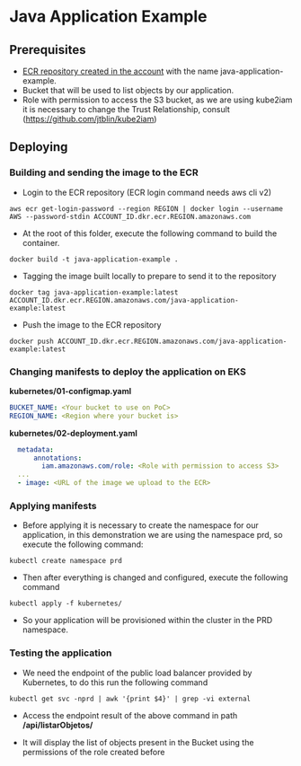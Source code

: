 # Java Application Example

## Prerequisites

- [ECR repository created in the account](https://docs.aws.amazon.com/pt_br/AmazonECR/latest/userguide/repository-create.html) with the name java-application-example.
- Bucket that will be used to list objects by our application.
- Role with permission to access the S3 bucket, as we are using kube2iam it is necessary to change the Trust Relationship, consult (https://github.com/jtblin/kube2iam)

## Deploying

### Building and sending the image to the ECR

- Login to the ECR repository (ECR login command needs aws cli v2)

```shell
aws ecr get-login-password --region REGION | docker login --username AWS --password-stdin ACCOUNT_ID.dkr.ecr.REGION.amazonaws.com
```

- At the root of this folder, execute the following command to build the container.

```shell
docker build -t java-application-example .
```

- Tagging the image built locally to prepare to send it to the repository

```shell
docker tag java-application-example:latest ACCOUNT_ID.dkr.ecr.REGION.amazonaws.com/java-application-example:latest
```

- Push the image to the ECR repository

```shell
docker push ACCOUNT_ID.dkr.ecr.REGION.amazonaws.com/java-application-example:latest
```

### Changing manifests to deploy the application on EKS

**kubernetes/01-configmap.yaml**

```yaml
BUCKET_NAME: <Your bucket to use on PoC>
REGION_NAME: <Region where your bucket is>
```

**kubernetes/02-deployment.yaml**

```yaml
  metadata:
      annotations:
        iam.amazonaws.com/role: <Role with permission to access S3>
  ...
  - image: <URL of the image we upload to the ECR>
```

### Applying manifests

- Before applying it is necessary to create the namespace for our application, in this demonstration we are using the namespace prd, so execute the following command:

```shell
kubectl create namespace prd
```

- Then after everything is changed and configured, execute the following command

```shell
kubectl apply -f kubernetes/
```

- So your application will be provisioned within the cluster in the PRD namespace.

### Testing the application

- We need the endpoint of the public load balancer provided by Kubernetes, to do this run the following command

```shell
kubectl get svc -nprd | awk '{print $4}' | grep -vi external
```

- Access the endpoint result of the above command in path **/api/listarObjetos/**

- It will display the list of objects present in the Bucket using the permissions of the role created before
